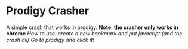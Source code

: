 # Prodigy Crasher
A simple crash that works in prodigy.
**Note: the crasher only works in chrome**
*How to use:
create a new bookmark and put javacript:(and the crash all)
Go to prodigy and click it!*
